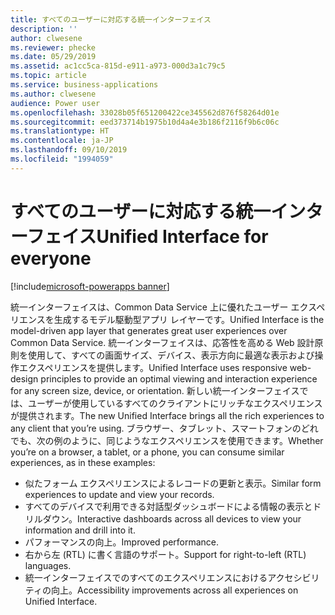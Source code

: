 ```yaml
---
title: すべてのユーザーに対応する統一インターフェイス
description: ''
author: clwesene
ms.reviewer: phecke
ms.date: 05/29/2019
ms.assetid: ac1cc5ca-815d-e911-a973-000d3a1c79c5
ms.topic: article
ms.service: business-applications
ms.author: clwesene
audience: Power user
ms.openlocfilehash: 33028b05f651200422ce345562d876f58264d01e
ms.sourcegitcommit: eed373714b1975b10d4a4e3b186f2116f9b6c06c
ms.translationtype: HT
ms.contentlocale: ja-JP
ms.lasthandoff: 09/10/2019
ms.locfileid: "1994059"
---
```

# <a name="unified-interface-for-everyone"></a><span data-ttu-id="fdfe8-102">すべてのユーザーに対応する統一インターフェイス</span><span class="sxs-lookup"><span data-stu-id="fdfe8-102">Unified Interface for everyone</span></span>

[!include[microsoft-powerapps banner](../includes/microsoft-powerapps.md)]

<span data-ttu-id="fdfe8-103">統一インターフェイスは、Common Data Service 上に優れたユーザー エクスペリエンスを生成するモデル駆動型アプリ レイヤーです。</span><span class="sxs-lookup"><span data-stu-id="fdfe8-103">Unified Interface is the model-driven app layer that generates great user experiences over Common Data Service.</span></span> <span data-ttu-id="fdfe8-104">統一インターフェイスは、応答性を高める Web 設計原則を使用して、すべての画面サイズ、デバイス、表示方向に最適な表示および操作エクスペリエンスを提供します。</span><span class="sxs-lookup"><span data-stu-id="fdfe8-104">Unified Interface uses responsive web-design principles to provide an optimal viewing and interaction experience for any screen size, device, or orientation.</span></span> <span data-ttu-id="fdfe8-105">新しい統一インターフェイスでは、ユーザーが使用しているすべてのクライアントにリッチなエクスペリエンスが提供されます。</span><span class="sxs-lookup"><span data-stu-id="fdfe8-105">The new Unified Interface brings all the rich experiences to any client that you’re using.</span></span> <span data-ttu-id="fdfe8-106">ブラウザー、タブレット、スマートフォンのどれでも、次の例のように、同じようなエクスペリエンスを使用できます。</span><span class="sxs-lookup"><span data-stu-id="fdfe8-106">Whether you’re on a browser, a tablet, or a phone, you can consume similar experiences, as in these examples:</span></span>

- <span data-ttu-id="fdfe8-107">似たフォーム エクスペリエンスによるレコードの更新と表示。</span><span class="sxs-lookup"><span data-stu-id="fdfe8-107">Similar form experiences to update and view your records.</span></span>
- <span data-ttu-id="fdfe8-108">すべてのデバイスで利用できる対話型ダッシュボードによる情報の表示とドリルダウン。</span><span class="sxs-lookup"><span data-stu-id="fdfe8-108">Interactive dashboards across all devices to view your information and drill into it.</span></span>
- <span data-ttu-id="fdfe8-109">パフォーマンスの向上。</span><span class="sxs-lookup"><span data-stu-id="fdfe8-109">Improved performance.</span></span>
- <span data-ttu-id="fdfe8-110">右から左 (RTL) に書く言語のサポート。</span><span class="sxs-lookup"><span data-stu-id="fdfe8-110">Support for right-to-left (RTL) languages.</span></span>
- <span data-ttu-id="fdfe8-111">統一インターフェイスでのすべてのエクスペリエンスにおけるアクセシビリティの向上。</span><span class="sxs-lookup"><span data-stu-id="fdfe8-111">Accessibility improvements across all experiences on Unified Interface.</span></span>

